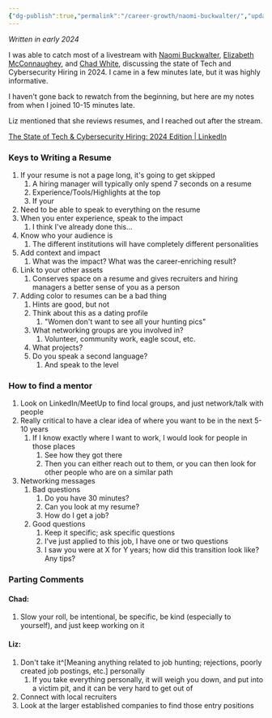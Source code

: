 ```yaml
---
{"dg-publish":true,"permalink":"/career-growth/naomi-buckwalter/","updated":"2025-02-02T11:31:26.000-08:00"}
---
```


*Written in early 2024*

I was able to catch most of a livestream with [Naomi Buckwalter](https://www.linkedin.com/in/naomi-buckwalter/), [Elizabeth McConnaughey](https://www.linkedin.com/in/emcconn/), and [Chad White](https://www.linkedin.com/in/chadcwhite/), discussing the state of Tech and Cybersecurity Hiring in 2024. I came in a few minutes late, but it was highly informative.

I haven't gone back to rewatch from the beginning, but here are my notes from when I joined 10-15 minutes late.

Liz mentioned that she reviews resumes, and I reached out after the stream. 

[The State of Tech & Cybersecurity Hiring: 2024 Edition | LinkedIn](https://www.linkedin.com/events/7163950622734536704/comments/)
### Keys to Writing a Resume
1. If your resume is not a page long, it's going to get skipped
	1. A hiring manager will typically only spend 7 seconds on a resume
	2. Experience/Tools/Highlights at the top
	3. If your 
2. Need to be able to speak to everything on the resume
3. When you enter experience, speak to the impact
	1. I think I've already done this...
4. Know who your audience is
	1. The different institutions will have completely different personalities
5. Add context and impact
	1. What was the impact? What was the career-enriching result?
6. Link to your other assets
	1. Conserves space on a resume and gives recruiters and hiring managers a better sense of you as a person
7. Adding color to resumes can be a bad thing
	1. Hints are good, but not 
	2. Think about this as a dating profile
		1. "Women don't want to see all your hunting pics"
	3. What networking groups are you involved in?
		1. Volunteer, community work, eagle scout, etc.
	4. What projects?
	5. Do you speak a second language?
		1. And speak to the level

### How to find a mentor
1. Look on LinkedIn/MeetUp to find local groups, and just network/talk with people
2. Really critical to have a clear idea of where you want to be in the next 5-10 years
	1. If I know exactly where I want to work, I would look for people in those places
		1. See how they got there
		2. Then you can either reach out to them, or you can then look for other people who are on a similar path
3. Networking messages
	1. Bad questions
		1. Do you have 30 minutes?
		2. Can you look at my resume?
		3. How do I get a job?
	2. Good questions
		1. Keep it specific; ask specific questions
		2. I've just applied to this job, I have one or two questions
		3. I saw you were at X for Y years; how did this transition look like? Any tips?

### Parting Comments
#### Chad:
1. Slow your roll, be intentional, be specific, be kind (especially to yourself), and just keep working on it
#### Liz:
1. Don't take it^[Meaning anything related to job hunting; rejections, poorly created job postings, etc.] personally
	1. If you take everything personally, it will weigh you down, and put into a victim pit, and it can be very hard to get out of
2. Connect with local recruiters
3. Look at the larger established companies to find those entry positions

